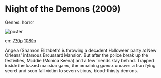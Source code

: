 # Night of the Demons (2009)

Genres: horror

![poster](http://image.tmdb.org/t/p/w500/qUvx2qxohVMF2RE0DHT5tls0XmT.jpg)

en:
  [720p](magnet:?xt=urn:btih:4681C30766A05D4A50B9CDA32DEDC11C3498E4A8&tr=udp://glotorrents.pw:6969/announce&tr=udp://tracker.opentrackr.org:1337/announce&tr=udp://torrent.gresille.org:80/announce&tr=udp://tracker.openbittorrent.com:80&tr=udp://tracker.coppersurfer.tk:6969&tr=udp://tracker.leechers-paradise.org:6969&tr=udp://p4p.arenabg.ch:1337&tr=udp://tracker.internetwarriors.net:1337)
  [1080p](magnet:?xt=urn:btih:565446130E0E95EA5C88982DC5C030D263C93539&tr=udp://glotorrents.pw:6969/announce&tr=udp://tracker.opentrackr.org:1337/announce&tr=udp://torrent.gresille.org:80/announce&tr=udp://tracker.openbittorrent.com:80&tr=udp://tracker.coppersurfer.tk:6969&tr=udp://tracker.leechers-paradise.org:6969&tr=udp://p4p.arenabg.ch:1337&tr=udp://tracker.internetwarriors.net:1337)
  


Angela (Shannon Elizabeth) is throwing a decadent Halloween party at New Orleans' infamous Broussard Mansion. But after the police break up the festivities, Maddie (Monica Keena) and a few friends stay behind. Trapped inside the locked mansion gates, the remaining guests uncover a horrifying secret and soon fall victim to seven vicious, blood-thirsty demons.